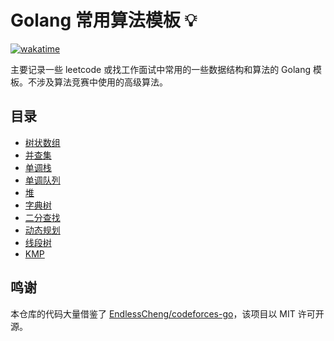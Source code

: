 # Golang 常用算法模板 💡

[![wakatime](https://wakatime.com/badge/github/ZelKnow/template-go.svg)](https://wakatime.com/badge/github/ZelKnow/template-go)

主要记录一些 leetcode 或找工作面试中常用的一些数据结构和算法的 Golang 模板。不涉及算法竞赛中使用的高级算法。

## 目录

- [树状数组](/template/fenwick/fenwick.md)
- [并查集](/template/union-find/union-find.md)
- [单调栈](/template/monotonous-stack/monotonous-stack.md)
- [单调队列](/template/monotonous-queue/monotonous-queue.md)
- [堆](/template/heap/heap.md)
- [字典树](/template/trie/trie.md)
- [二分查找](/template/binary-search/binary-search.md)
- [动态规划](/template/dynamic-programming/dynamic-programming.md)
- [线段树](template/segment_tree/segment_tree.md)
- [KMP](template/kmp/kmp.md)

## 鸣谢

本仓库的代码大量借鉴了 [EndlessCheng/codeforces-go](https://github.com/EndlessCheng/codeforces-go)，该项目以 MIT 许可开源。